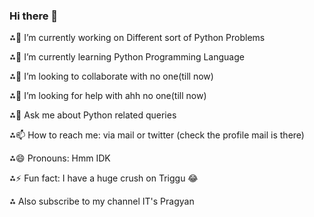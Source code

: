 ### Hi there 👋

<!--
**itspragyangit/itspragyangit** is a ✨ _special_ ✨ repository because its `README.md` (this file) appears on your GitHub profile.

Here are some ideas to get you started:

-->  
⁂🔭 I’m currently working on Different sort of Python Problems

⁂🌱 I’m currently learning Python Programming Language

⁂👯 I’m looking to collaborate with no one(till now)

⁂🤔 I’m looking for help with ahh no one(till now)

⁂💬 Ask me about Python related queries

⁂📫 How to reach me: via mail or twitter (check the profile mail is there)

⁂😄 Pronouns: Hmm IDK

⁂⚡ Fun fact: I have a huge crush on Triggu 😂

⁂ Also subscribe to my channel IT's Pragyan
